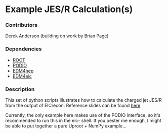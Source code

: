 # Example JES/R Calculation(s)

### Contributors
Derek Anderson (building on work by Brian Page)

### Dependencies
  * [ROOT](https://root.cern.ch)
  * [PODIO](https://github.com/AIDASoft/podio)
  * [EDM4hep](https://github.com/key4hep/EDM4hep)
  * [EDM4eic](https://github.com/eic/EDM4eic)

### Description
This set of python scripts illustrates how to calculate
the charged jet JES/R from the output of EICrecon.  Reference
slides can be found [here](https://docs.google.com/presentation/d/1NZNMcm0mUWhFazt7HLmaMxuSXLtmBIa-MWaqda8uits/edit?usp=sharing)

Currently, the only example here makes use of the PODIO
interface, so it's recommended to run this in the eic-
shell. If you pester me enough, I might be able to put
together a pure Uproot + NumPy example...

